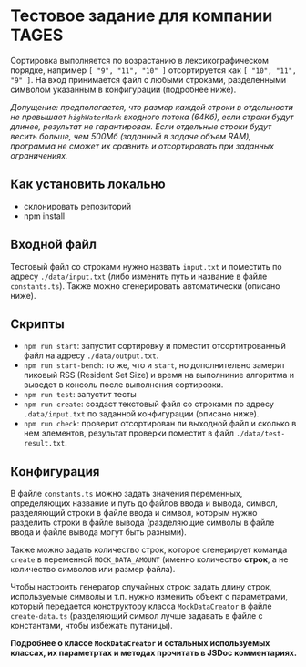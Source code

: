 # Тестовое задание для компании TAGES

Сортировка выполняется по возрастанию в лексикографическом порядке, например `[ "9", "11", "10" ]` отсортируется как `[ "10", "11", "9" ]`.
На вход принимается файл с любыми строками, разделенными символом указанным в конфигурации (подробнее ниже).

*Допущение: предполагается, что размер каждой строки в отдельности не превышает `highWaterMark` входного потока (64Кб), если строки будут длинее, результат не гарантирован. Если отдельные строки будут весить больше, чем 500Мб (заданный в задаче объем RAM), программа не сможет их сравнить и отсортировать при заданных ограничениях.*

## Как установить локально

- склонировать репозиторий
- npm install

## Входной файл
Тестовый файл  со строками нужно назвать `input.txt` и поместить по адресу `./data/input.txt` (либо изменить путь и название в файле `constants.ts`). Также можно сгенерировать автоматически (описано ниже).

## Скрипты
- `npm run start`: запустит сортировку и поместит отсортитрованный файл на адресу `./data/output.txt`.
- `npm run start-bench`: то же, что и `start`, но дополнительно замерит пиковый RSS (Resident Set Size) и время на выполниние алгоритма и выведет в консоль после выполнения сортировки.
- `npm run test`: запустит тесты
- `npm run create`: создаст текстовый файл со строками по адресу `.data/input.txt` по заданной конфигурации (описано ниже).
- `npm run check`: проверит отсортирован ли выходной файл и сколько в нем элементов, результат проверки поместит в файл `./data/test-result.txt`.

## Конфигурация

В файле `constants.ts` можно задать значения переменных, определяющих название и путь до файлов ввода и вывода, символ, разделяющий строки в файле ввода и символ, которым нужно разделить строки в файле вывода (разделяющие символы в файле ввода и файле вывода могут быть разными).

Также можно задать количество строк, которое сгенерирует команда `create` в переменной `MOCK_DATA_AMOUNT` (именно количество **строк**, а не количество символов или размер файла).

Чтобы настроить генератор случайных строк: задать длину строк, используемые символы и т.п. нужно изменить объект с параметрами, который передается конструктору класса `MockDataCreator` в файле `create-data.ts` (разделяющий символ лучше задавать в файле с константами, чтобы избежать путаницы).

**Подробнее о классе `MockDataCreator` и остальных используемых классах, их параметртах и методах прочитать в JSDoc комментариях.**